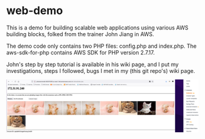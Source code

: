 # web-demo
This is a demo for building scalable web applications using various AWS building blocks, folked from the trainer John Jiang in AWS.

The demo code only contains two PHP files: config.php and index.php. The aws-sdk-for-php contains AWS SDK for PHP version 2.7.17.

John's step by step tutorial is available in his wiki page, and I put my investigations, steps I followed, bugs I met in my (this git repo's) wiki page.

![readme_iamge](image.png)
